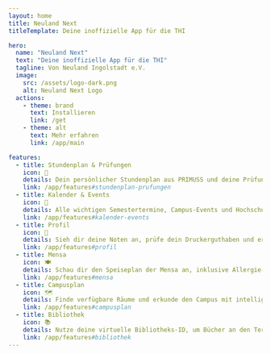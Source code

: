 ```yaml
---
layout: home
title: Neuland Next
titleTemplate: Deine inoffizielle App für die THI

hero:
  name: "Neuland Next"
  text: "Deine inoffizielle App für die THI"
  tagline: Von Neuland Ingolstadt e.V.
  image:
    src: /assets/logo-dark.png
    alt: Neuland Next Logo
  actions:
    - theme: brand
      text: Installieren
      link: /get
    - theme: alt
      text: Mehr erfahren
      link: /app/main

features:
  - title: Stundenplan & Prüfungen
    icon: 📆
    details: Dein persönlicher Stundenplan aus PRIMUSS und deine Prüfungen auf einen Blick.
    link: /app/features#stundenplan-prufungen
  - title: Kalender & Events
    icon: 🎉
    details: Alle wichtigen Semestertermine, Campus-Events und Hochschulsport an einem Ort. Verpasse nie wieder eine Frist oder ein Event.
    link: /app/features#kalender-events
  - title: Profil
    icon: 👤
    details: Sieh dir deine Noten an, prüfe dein Druckerguthaben und erfahre vieles mehr über dein Studium.
    link: /app/features#profil
  - title: Mensa
    icon: 🍽
    details: Schau dir den Speiseplan der Mensa an, inklusive Allergie- und Nährwertinformationen sowie persönlicher Vorlieben.
    link: /app/features#mensa
  - title: Campusplan
    icon: 🗺
    details: Finde verfügbare Räume und erkunde den Campus mit intelligenten Vorschlägen und integrierter Suche.
    link: /app/features#campusplan
  - title: Bibliothek
    icon: 📚
    details: Nutze deine virtuelle Bibliotheks-ID, um Bücher an den Terminals auszuleihen und zurückzugeben.
    link: /app/features#bibliothek
---
```

